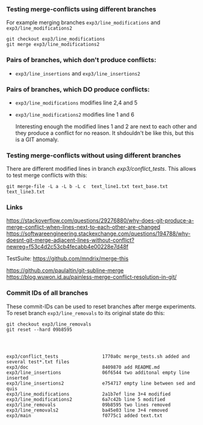 
### Testing merge-conflicts using different branches

For example merging branches `exp3/line_modifications` and `exp3/line_modifications2`

    git checkout exp3/line_modifications
    git merge exp3/line_modifications2


### Pairs of branches, which don't produce conflicts:
* `exp3/line_insertions` and `exp3/line_insertions2`

### Pairs of branches, which DO produce conflicts:
* `exp3/line_modifications`   modifies line 2,4 and 5
* `exp3/line_modifications2`  modifies line 1 and 6

   Interesting enough the modified lines 1 and 2 are next to each other and they produce a conflict for no reason.
   It shdouldn't be like this, but this is a GIT anomaly.

### Testing merge-conflicts without using different branches

There are different modified lines in branch *exp3/conflict_tests*. 
This allows to test merge conflicts with this:

    git merge-file -L a -L b -L c  text_line1.txt text_base.txt  text_line3.txt

### Links

https://stackoverflow.com/questions/29276880/why-does-git-produce-a-merge-conflict-when-lines-next-to-each-other-are-changed
https://softwareengineering.stackexchange.com/questions/194788/why-doesnt-git-merge-adjacent-lines-without-conflict?newreg=f53c4d2c53cb4fecabb4e00228e7d48f

TestSuite: https://github.com/mndrix/merge-this

https://github.com/paulaltin/git-subline-merge <br/>
https://blog.wuwon.id.au/painless-merge-conflict-resolution-in-git/

### Commit IDs of all branches

These commit-IDs can be used to reset branches after merge experiments.
To reset branch `exp3/line_removals` to its original state do this:

    git checkout exp3/line_removals
    git reset --hard 09b8595




    exp3/conflict_tests                1770a0c merge_tests.sh added and several test*.txt files
    exp3/doc                           8409870 add README.md
    exp3/line_insertions               06f6544 two additonal empty line inserted
    exp3/line_insertions2              e754717 empty line between sed and quis
    exp3/line_modifications            2a1b7ef line 3+4 modified
    exp3/line_modifications2           6a7c42b line 5 modified
    exp3/line_removals                 09b8595 two lines removed
    exp3/line_removals2                ba45e03 line 3+4 removed
    exp3/main                          f0775c1 added text.txt
